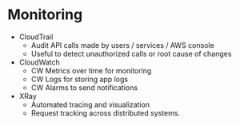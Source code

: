 # Monitoring

- CloudTrail
    - Audit API calls made by users / services / AWS console
    - Useful to detect unauthorized calls or root cause of changes
- CloudWatch
    - CW Metrics over time for monitoring
    - CW Logs for storing app logs
    - CW Alarms to send notifications
- XRay
    - Automated tracing and visualization
    - Request tracking across distributed systems.